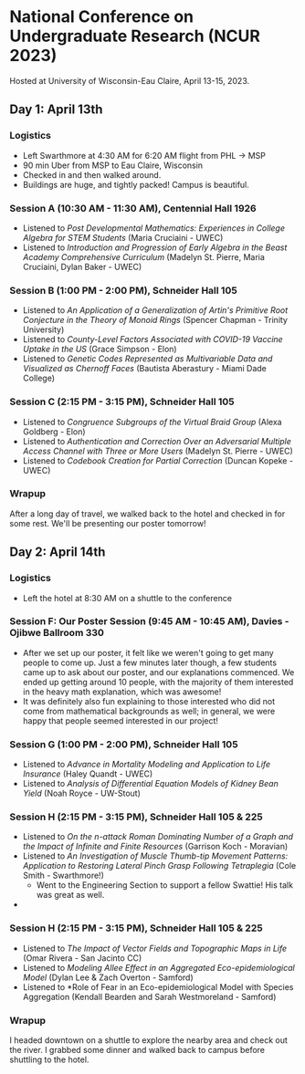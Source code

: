 # National Conference on Undergraduate Research (NCUR 2023)
Hosted at University of Wisconsin-Eau Claire, April 13-15, 2023.

## Day 1: April 13th

### Logistics
 - Left Swarthmore at 4:30 AM for 6:20 AM flight from PHL -> MSP
 - 90 min Uber from MSP to Eau Claire, Wisconsin
 - Checked in and then walked around.
 - Buildings are huge, and tightly packed! Campus is beautiful.

### Session A (10:30 AM - 11:30 AM), Centennial Hall 1926
 - Listened to *Post Developmental Mathematics: Experiences in College Algebra for STEM Students* (Maria Cruciaini - UWEC)
 - Listened to *Introduction and Progression of Early Algebra in the Beast Academy Comprehensive Curriculum* (Madelyn St. Pierre, Maria Cruciaini, Dylan Baker - UWEC)

### Session B (1:00 PM - 2:00 PM), Schneider Hall 105
 - Listened to *An Application of a Generalization of Artin's Primitive Root Conjecture in the Theory of Monoid Rings* (Spencer Chapman - Trinity University)
 - Listened to *County-Level Factors Associated with COVID-19 Vaccine Uptake in the US* (Grace Simpson - Elon)  
 - Listened to *Genetic Codes Represented as Multivariable Data and Visualized as Chernoff Faces* (Bautista Aberastury - Miami Dade College)

### Session C (2:15 PM - 3:15 PM), Schneider Hall 105
 - Listened to *Congruence Subgroups of the Virtual Braid Group* (Alexa Goldberg - Elon)
 - Listened to *Authentication and Correction Over an Adversarial Multiple Access Channel with Three or More Users* (Madelyn St. Pierre - UWEC)
 - Listened to *Codebook Creation for Partial Correction* (Duncan Kopeke - UWEC)

### Wrapup 

After a long day of travel, we walked back to the hotel and checked in for some rest. We'll be presenting our poster tomorrow!

## Day 2: April 14th

### Logistics
 - Left the hotel at 8:30 AM on a shuttle to the conference

### Session F: Our Poster Session (9:45 AM - 10:45 AM), Davies - Ojibwe Ballroom 330
  - After we set up our poster, it felt like we weren't going to get many people to come up. Just a few minutes later though, a few students came up to ask about our poster, and our explanations commenced. We ended up getting around 10 people, with the majority of them interested in the heavy math explanation, which was awesome!
  - It was definitely also fun explaining to those interested who did not come from mathematical backgrounds as well; in general, we were happy that people seemed interested in our project!

### Session G (1:00 PM - 2:00 PM), Schneider Hall 105
 - Listened to *Advance in Mortality Modeling and Application to Life Insurance* (Haley Quandt - UWEC)
 - Listened to *Analysis of Differential Equation Models of Kidney Bean Yield* (Noah Royce - UW-Stout)

### Session H (2:15 PM - 3:15 PM), Schneider Hall 105 & 225
 - Listened to *On the n-attack Roman Dominating Number of a Graph and the Impact of Infinite and Finite Resources* (Garrison Koch - Moravian)
 - Listened to *An Investigation of Muscle Thumb-tip Movement Patterns: Application to Restoring Lateral Pinch Grasp Following Tetraplegia* (Cole Smith - Swarthmore!)
   - Went to the Engineering Section to support a fellow Swattie! His talk was great as well.
 - 

### Session H (2:15 PM - 3:15 PM), Schneider Hall 105 & 225
 - Listened to *The Impact of Vector Fields and Topographic Maps in Life* (Omar Rivera - San Jacinto CC)
 - Listened to *Modeling Allee Effect in an Aggregated Eco-epidemiological Model* (Dylan Lee & Zach Overton - Samford)
 - Listened to *Role of Fear in an Eco-epidemiological Model with Species Aggregation (Kendall Bearden and Sarah Westmoreland - Samford)

### Wrapup 

I headed downtown on a shuttle to explore the nearby area and check out the river. I grabbed some dinner and walked back to campus before shuttling to the hotel.